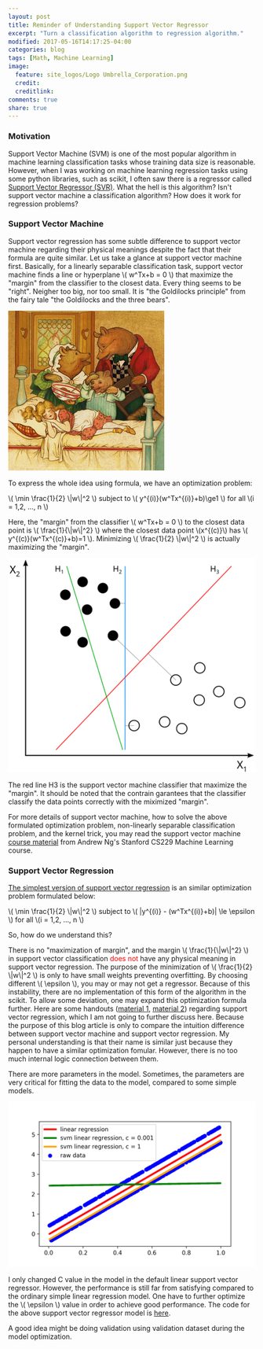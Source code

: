 ```yaml
---
layout: post
title: Reminder of Understanding Support Vector Regressor
excerpt: "Turn a classification algorithm to regression algorithm."
modified: 2017-05-16T14:17:25-04:00
categories: blog
tags: [Math, Machine Learning]
image:
  feature: site_logos/Logo Umbrella_Corporation.png
  credit: 
  creditlink: 
comments: true
share: true
---
```


### Motivation

Support Vector Machine (SVM) is one of the most popular algorithm in machine learning classification tasks whose training data size is reasonable. However, when I was working on machine learning regression tasks using some python libraries, such as scikit, I often saw there is a regressor called [Support Vector Regressor (SVR)](http://scikit-learn.org/stable/auto_examples/svm/plot_svm_regression.html#sphx-glr-auto-examples-svm-plot-svm-regression-py). What the hell is this algorithm? Isn't support vector machine a classification algorithm? How does it work for regression problems? 

### Support Vector Machine

Support vector regression has some subtle difference to support vector machine regarding their physical meanings despite the fact that their formula are quite similar. Let us take a glance at support vector machine first. Basically, for a linearly separable classification task, support vector machine finds a line or hyperplane \\( w^Tx+b = 0 \\) that maximize the "margin" from the classifier to the closest data. Every thing seems to be "right". Neigher too big, nor too small. It is "the Goldilocks principle" from the fairy tale "the Goldilocks and the three bears". 

![](/images/blog/2017-05-30-Support-Vector-Regressor/Goldilocks.jpg)

To express the whole idea using formula, we have an optimization problem:

\\( \min \frac{1}{2} \\|w\\|^2 \\) subject to \\( y^{(i)}(w^Tx^{(i)}+b)\ge1 \\) for all \\(i = 1,2, ..., n \\)

Here, the "margin" from the classifier \\( w^Tx+b = 0 \\) to the closest data point is \\( \frac{1}{\\|w\\|^2} \\) where the closest data point \\(x^{(c)}\\) has \\( y^{(c)}(w^Tx^{(c)}+b)=1 \\). Minimizing \\( \frac{1}{2} \\|w\\|^2 \\) is actually maximizing the "margin".

![](/images/blog/2017-05-30-Support-Vector-Regressor/svm.svg)

The red line H3 is the support vector machine classifier that maximize the "margin". It should be noted that the contrain garantees that the classifier classify the data points correctly with the miximized "margin".

For more details of support vector machine, how to solve the above formulated optimization problem, non-linearly separable classification problem, and the kernel trick, you may read the support vector machine [course material](/downloads/blog/2017-05-30-Support-Vector-Regressor/support-vector-machine.pdf) from Andrew Ng's Stanford CS229 Machine Learning course.

### Support Vector Regression

[The simplest version of support vector regression](https://en.wikipedia.org/wiki/Support_vector_machine#Regression) is an similar optimization problem formulated below:

\\( \min \frac{1}{2} \\|w\\|^2 \\) subject to \\( \|y^{(i)} - (w^Tx^{(i)}+b)\| \le \epsilon \\) for all \\(i = 1,2, ..., n \\)

So, how do we understand this?

There is no "maximization of margin", and the margin \\( \frac{1}{\\|w\\|^2} \\) in support vector classification <font color="red">does not</font> have any physical meaning in support vector regression. The purpose of the minimization of \\( \frac{1}{2} \\|w\\|^2 \\) is only to have small weights preventing overfitting. By choosing different \\( \epsilon \\), you may or may not get a regressor. Because of this instability, there are no implementation of this form of the algorithm in the scikit. To allow some deviation, one may expand this optimization formula further. Here are some handouts ([material 1](https://www.mathworks.com/help/stats/understanding-support-vector-machine-regression.html?requestedDomain=www.mathworks.com), [material 2](/downloads/blog/2017-05-30-Support-Vector-Regressor/support-vector-regressor.pdf)) regarding support vector regression, which I am not going to further discuss here. Because the purpose of this blog article is only to compare the intuition difference between support vector machine and support vector regression. My personal understanding is that their name is similar just because they happen to have a similar optimization fomular. However, there is no too much internal logic connection between them. 

There are more parameters in the model. Sometimes, the parameters are very critical for fitting the data to the model, compared to some simple models. 

![](/images/blog/2017-05-30-Support-Vector-Regressor/svr_demo.png)

I only changed C value in the model in the default linear support vector regressor. However, the performance is still far from satisfying compared to the ordinary simple linear regression model. One have to further optimize the \\( \epsilon \\) value in order to achieve good performance. The code for the above support vector regressor model is [here](/downloads/blog/2017-05-30-Support-Vector-Regressor/SVR.ipynb).


A good idea might be doing validation using validation dataset during the model optimization.
